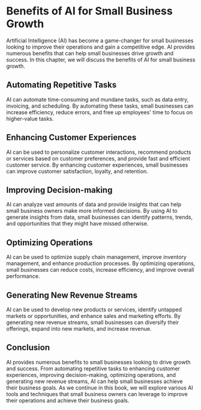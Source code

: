 Benefits of AI for Small Business Growth
========================================================================================

Artificial Intelligence (AI) has become a game-changer for small businesses looking to improve their operations and gain a competitive edge. AI provides numerous benefits that can help small businesses drive growth and success. In this chapter, we will discuss the benefits of AI for small business growth.

Automating Repetitive Tasks
---------------------------

AI can automate time-consuming and mundane tasks, such as data entry, invoicing, and scheduling. By automating these tasks, small businesses can increase efficiency, reduce errors, and free up employees' time to focus on higher-value tasks.

Enhancing Customer Experiences
------------------------------

AI can be used to personalize customer interactions, recommend products or services based on customer preferences, and provide fast and efficient customer service. By enhancing customer experiences, small businesses can improve customer satisfaction, loyalty, and retention.

Improving Decision-making
-------------------------

AI can analyze vast amounts of data and provide insights that can help small business owners make more informed decisions. By using AI to generate insights from data, small businesses can identify patterns, trends, and opportunities that they might have missed otherwise.

Optimizing Operations
---------------------

AI can be used to optimize supply chain management, improve inventory management, and enhance production processes. By optimizing operations, small businesses can reduce costs, increase efficiency, and improve overall performance.

Generating New Revenue Streams
------------------------------

AI can be used to develop new products or services, identify untapped markets or opportunities, and enhance sales and marketing efforts. By generating new revenue streams, small businesses can diversify their offerings, expand into new markets, and increase revenue.

Conclusion
----------

AI provides numerous benefits to small businesses looking to drive growth and success. From automating repetitive tasks to enhancing customer experiences, improving decision-making, optimizing operations, and generating new revenue streams, AI can help small businesses achieve their business goals. As we continue in this book, we will explore various AI tools and techniques that small business owners can leverage to improve their operations and achieve their business goals.
